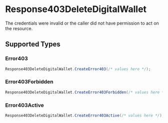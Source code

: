 # Response403DeleteDigitalWallet

The credentials were invalid or the caller did not have permission to act on the resource.


## Supported Types

### Error403

```csharp
Response403DeleteDigitalWallet.CreateError403(/* values here */);
```

### Error403Forbidden

```csharp
Response403DeleteDigitalWallet.CreateError403Forbidden(/* values here */);
```

### Error403Active

```csharp
Response403DeleteDigitalWallet.CreateError403Active(/* values here */);
```
